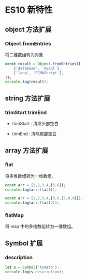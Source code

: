 # ES10 新特性

## object 方法扩展

### Object.fromEntries

将二维数组转为对象

```js
const result = Object.fromEntries([
    ['database', 'mysql'],
    ['lang', 'ECMAScript'],
]);
console.log(result);
```

## string 方法扩展

### trimStart trimEnd

+ trimStart : 清除头部空白

+ trimEnd : 清除尾部空白

## array 方法扩展

### flat

将多维数组转为一维数组。

```js
const arr = [1,2,3,4,[5,6]];
console.log(arr.flat());

const arr = [1,2,3,4,[5,6,[7,8,9]]];
console.log(arr.flat(2));
```

### flatMap

将 map 中的多维数组转为一维数组。

## Symbol 扩展

### description

```js
let s = Symbol('tomato');
console.log(s.description);
```